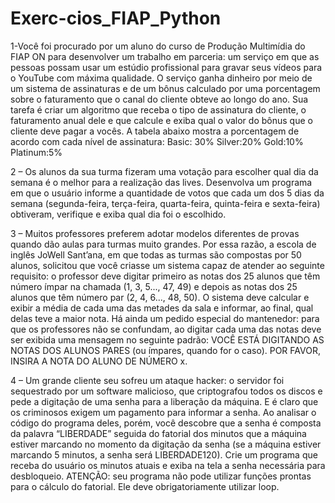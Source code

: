 # Exerc-cios_FIAP_Python
1-Você foi procurado por um aluno do curso de Produção Multimídia do FIAP ON para desenvolver um trabalho em parceria: um serviço em que as pessoas possam usar um estúdio profissional para gravar seus vídeos para o YouTube com máxima qualidade. O serviço ganha dinheiro por meio de um sistema de assinaturas e de um bônus calculado por uma porcentagem sobre o faturamento que o canal do cliente obteve ao longo do ano. Sua tarefa é criar um algoritmo que receba o tipo de assinatura do cliente, o faturamento anual dele e que calcule e exiba qual o valor do bônus que o cliente deve pagar a vocês. A tabela abaixo mostra a porcentagem de acordo com cada nível de assinatura: Basic: 30% Silver:20% Gold:10% Platinum:5%

2 – Os alunos da sua turma fizeram uma votação para escolher qual dia da semana é o melhor para a realização das lives. Desenvolva um programa em que o usuário informe a quantidade de votos que cada um dos 5 dias da semana (segunda-feira, terça-feira, quarta-feira, quinta-feira e sexta-feira) obtiveram, verifique e exiba qual dia foi o escolhido.

3 – Muitos professores preferem adotar modelos diferentes de provas quando dão aulas para turmas muito grandes. Por essa razão, a escola de inglês JoWell Sant’ana, em que todas as turmas são compostas por 50 alunos, solicitou que você criasse um sistema capaz de atender ao seguinte requisito: o professor deve digitar primeiro as notas dos 25 alunos que têm número ímpar na chamada (1, 3, 5..., 47, 49) e depois as notas dos 25 alunos que têm número par (2, 4, 6..., 48, 50). O sistema deve calcular e exibir a média de cada uma das metades da sala e informar, ao final, qual delas teve a maior nota.
Há ainda um pedido especial do mantenedor: para que os professores não se confundam, ao digitar cada uma das notas deve ser exibida uma mensagem no seguinte padrão:
VOCÊ ESTÁ DIGITANDO AS NOTAS DOS ALUNOS PARES (ou ímpares, quando for o caso).
POR FAVOR, INSIRA A NOTA DO ALUNO DE NÚMERO x.

4 – Um grande cliente seu sofreu um ataque hacker: o servidor foi sequestrado por um software malicioso, que criptografou todos os discos e pede a digitação de uma senha para a liberação da máquina. E é claro que os criminosos exigem um pagamento para informar a senha.
Ao analisar o código do programa deles, porém, você descobre que a senha é composta da palavra “LIBERDADE” seguida do fatorial dos minutos que a máquina estiver marcando no momento da digitação da senha (se a máquina estiver marcando 5 minutos, a senha será LIBERDADE120). Crie um programa que receba do usuário os minutos atuais e exiba na tela a senha necessária para desbloqueio. ATENÇÃO: seu programa não pode utilizar funções prontas para o cálculo do fatorial. Ele deve obrigatoriamente utilizar loop.
